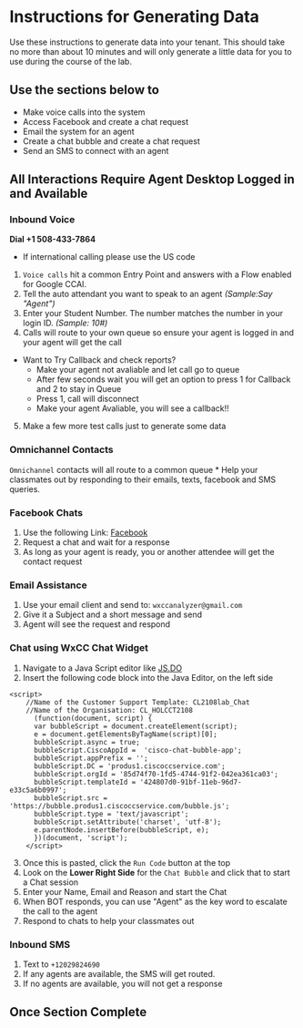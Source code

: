 # Instructions for Generating Data
Use these instructions to generate data into your tenant.  This should take no more than about 10 minutes and will only generate a little data for you to use during the course of the lab.

## Use the sections below to 
- Make voice calls into the system
- Access Facebook and create a chat request
- Email the system for an agent
- Create a chat bubble and create a chat request
- Send an SMS to connect with an agent

## All Interactions Require Agent Desktop Logged in and **Available**


### Inbound Voice
**Dial +1 508-433-7864**
* If international calling please use the US code

 1. `Voice calls` hit a common Entry Point and answers with a Flow enabled for Google CCAI.
 2. Tell the auto attendant you want to speak to an agent  _(Sample:Say "Agent")_
 3. Enter your Student Number.  The number matches the number in your login ID. _(Sample: 10#)_
 4. Calls will route to your own queue so ensure your agent is logged in and your agent will get the call
  * Want to Try Callback and check reports?
	* Make your agent not avaliable and let call go to queue
	* After few seconds wait you will get an option to press 1 for Callback and 2 to stay in Queue
	* Press 1, call will disconnect
	* Make your agent Avaliable, you will see a callback!!
5. Make a few more test calls just to generate some data
  
### Omnichannel Contacts
`Omnichannel` contacts will all route to a common queue
	* Help your classmates out by responding to their emails, texts, facebook and SMS queries.

### Facebook Chats
1. Use the following Link: <a href="https://www.facebook.com/Wxcc-Demo-Page-107841834739318" target="_blank">Facebook</a>
2. Request a chat and wait for a response
3. As long as your agent is ready, you or another attendee will get the contact request

### Email Assistance
1. Use your email client and send to:  `wxccanalyzer@gmail.com`
2. Give it a Subject and a short message and send
3. Agent will see the request and respond

### Chat using WxCC Chat Widget  
1. Navigate to a Java Script editor like <a href="https://js.do/" target="_blank">JS.DO</a>
2. Insert the following code block into the Java Editor, on the left side
```
<script>
    //Name of the Customer Support Template: CL2108lab_Chat
    //Name of the Organisation: CL_HOLCCT2108
      (function(document, script) {
      var bubbleScript = document.createElement(script);
      e = document.getElementsByTagName(script)[0];
      bubbleScript.async = true;
      bubbleScript.CiscoAppId =  'cisco-chat-bubble-app';
      bubbleScript.appPrefix = '';
      bubbleScript.DC = 'produs1.ciscoccservice.com';
      bubbleScript.orgId = '85d74f70-1fd5-4744-91f2-042ea361ca03';
      bubbleScript.templateId = '424807d0-91bf-11eb-96d7-e33c5a6b0997';
      bubbleScript.src = 'https://bubble.produs1.ciscoccservice.com/bubble.js';
      bubbleScript.type = 'text/javascript';
      bubbleScript.setAttribute('charset', 'utf-8');
      e.parentNode.insertBefore(bubbleScript, e);
      })(document, 'script');
    </script>
```
3. Once this is pasted, click the `Run Code` button at the top
4. Look on the **Lower Right Side** for the `Chat Bubble` and click that to start a Chat session
5. Enter your Name, Email and Reason and start the Chat
6. When BOT responds, you can use "Agent" as the key word to escalate the call to the agent
7. Respond to chats to help your classmates out

### Inbound SMS
1. Text to `+12029824690`
2. If any agents are available, the SMS will get routed.
3. If no agents are available, you will not get a response

## Once Section Complete



